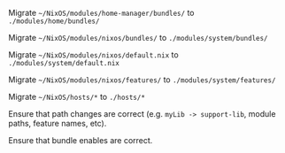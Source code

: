Migrate `~/NixOS/modules/home-manager/bundles/` to `./modules/home/bundles/`

Migrate `~/NixOS/modules/nixos/bundles/` to `./modules/system/bundles/`

Migrate `~/NixOS/modules/nixos/default.nix` to `./modules/system/default.nix`

Migrate `~/NixOS/modules/nixos/features/` to `./modules/system/features/`

Migrate `~/NixOS/hosts/*` to `./hosts/*`

Ensure that path changes are correct (e.g. `myLib -> support-lib`, module paths, feature names, etc).

Ensure that bundle enables are correct.
